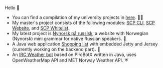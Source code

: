 Hello :wave:
- You can find a compilation of my university projects in [here](https://github.com/goudbes/UiO). :man_student:
- My master's project consists of the following modules: [SCP CLI](https://github.com/dhis2designlab/scp-cli), [SCP Website](https://github.com/dhis2designlab/scp-website), and [SCP Whitelist](https://github.com/dhis2designlab/scp-whitelist).
- My latest project is [Nynorsk på russisk](https://github.com/goudbes/nynorskpaarussisk), a website with Norwegian (Nynorsk) mini grammar for native Russian speakers. :speech_balloon:
- A Java web application [Shopping list](https://github.com/goudbes/shopping-list) with embedded Jetty and Jersey (currently working on the backend part). 🛒
- An [IRC Weather bot](https://github.com/goudbes/babybot) based on PircBotX written in Java, uses OpenWeatherMap API and MET Norway Weather API. ☔